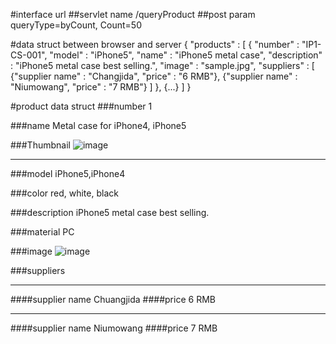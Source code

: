 #interface url
##servlet name
/queryProduct
##post param
queryType=byCount,
Count=50

#data struct between browser and server
{
    "products" : [
        {
          "number" : "IP1-CS-001",
          "model" : "iPhone5", "name" : "iPhone5 metal case", 
          "description" : "iPhone5 metal case best selling.",
          "image" : "sample.jpg",
          "suppliers" : [
              {"supplier name" : "Changjida", "price" : "6 RMB"},
              {"supplier name" : "Niumowang", "price" : "7 RMB"}
          ]
        },
        {...}
    ]
}


#product data struct
###number
1

###name
Metal case for iPhone4, iPhone5

###Thumbnail
![image](sample.jpg)

********
###model
iPhone5,iPhone4


###color
red, white, black

###description
iPhone5 metal case best selling.

###material
PC

###image
![image](sample.jpg)

###suppliers
********
####supplier name
Chuangjida
####price
6 RMB
********
####supplier name
Niumowang
####price
7 RMB